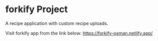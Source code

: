 # forkify Project

A recipe application with custom recipe uploads.

Visit forkify app from the link below:
  https://forkify-osman.netlify.app/
